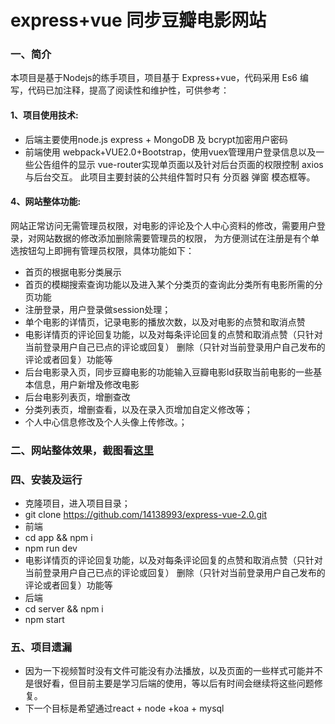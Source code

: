 # express+vue 同步豆瓣电影网站
### 一、简介
本项目是基于Nodejs的练手项目，项目基于 Express+vue，代码采用 Es6 编写，代码已加注释，提高了阅读性和维护性，可供参考：
#### 1、项目使用技术:
* 后端主要使用node.js express + MongoDB 及 bcrypt加密用户密码
* 前端使用 webpack+VUE2.0+Bootstrap，使用vuex管理用户登录信息以及一些公告组件的显示 vue-router实现单页面以及针对后台页面的权限控制 axios与后台交互。
此项目主要封装的公共组件暂时只有 分页器 弹窗 模态框等。

#### 4、网站整体功能:
 网站正常访问无需管理员权限，对电影的评论及个人中心资料的修改，需要用户登录，对网站数据的修改添加删除需要管理员的权限，
 为方便测试在注册是有个单选按钮勾上即拥有管理员权限，具体功能如下：
* 首页的根据电影分类展示
* 首页的模糊搜索查询功能以及进入某个分类页的查询此分类所有电影所需的分页功能
* 注册登录，用户登录做session处理；
* 单个电影的详情页，记录电影的播放次数，以及对电影的点赞和取消点赞
* 电影详情页的评论回复功能，以及对每条评论回复的点赞和取消点赞（只针对当前登录用户自己已点的评论或回复）
  删除（只针对当前登录用户自己发布的评论或者回复）功能等
* 后台电影录入页，同步豆瓣电影的功能输入豆瓣电影Id获取当前电影的一些基本信息，用户新增及修改电影
* 后台电影列表页，增删查改
* 分类列表页，增删查看，以及在录入页增加自定义修改等；
* 个人中心信息修改及个人头像上传修改。；
### 二、网站整体效果，截图看[这里](https://github.com/14138993/express-vue-2.0/blob/master/image.md)

### 四、安装及运行
* 克隆项目，进入项目目录；
* git clone https://github.com/14138993/express-vue-2.0.git
* 前端
* cd app && npm i
* npm run dev
* 电影详情页的评论回复功能，以及对每条评论回复的点赞和取消点赞（只针对当前登录用户自己已点的评论或回复）
  删除（只针对当前登录用户自己发布的评论或者回复）功能等
* 后端
* cd server && npm i
* npm start



### 五、项目遗漏
  * 因为一下视频暂时没有文件可能没有办法播放，以及页面的一些样式可能并不是很好看，但目前主要是学习后端的使用，等以后有时间会继续将这些问题修复。
  * 下一个目标是希望通过react + node +koa + mysql
